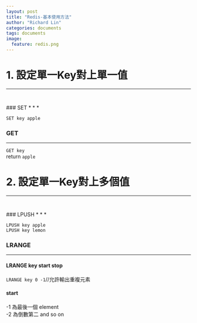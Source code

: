 ```yaml
---
layout: post
title: "Redis-基本使用方法"
author: "Richard Lin"
categories: documents
tags: documents
image:
  feature: redis.png
---
```


# 1. 設定單一Key對上單一值
* * *
<div style="width:100%; height:2em;"></div>
### SET
* * *

`SET key apple`

### GET
* * *

`GET key`<br>
return `apple`

# 2. 設定單一Key對上多個值
* * *
<div style="width:100%; height:2em;"></div>
### LPUSH
* * *

`LPUSH key apple`<br>
`LPUSH key lemon`<br>

### LRANGE
* * *
#### LRANGE key start stop

`LRANGE key 0 -1`//允許輸出重複元素<br>

#### start
-1 為最後一個 element<br>
-2 為倒數第二 and so on